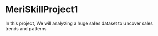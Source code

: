 # MeriSkillProject1
In this project, We will analyzing a huge sales dataset to uncover sales trends and patterns

